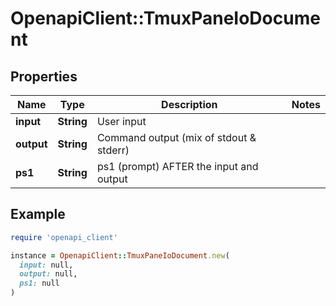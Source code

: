 # OpenapiClient::TmuxPaneIoDocument

## Properties

| Name | Type | Description | Notes |
| ---- | ---- | ----------- | ----- |
| **input** | **String** | User input |  |
| **output** | **String** | Command output (mix of stdout &amp; stderr) |  |
| **ps1** | **String** | ps1 (prompt) AFTER the input and output |  |

## Example

```ruby
require 'openapi_client'

instance = OpenapiClient::TmuxPaneIoDocument.new(
  input: null,
  output: null,
  ps1: null
)
```


